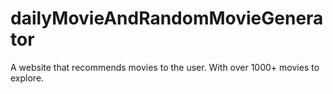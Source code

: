 # dailyMovieAndRandomMovieGenerator
A website that recommends movies to the user. With over 1000+ movies to explore.
